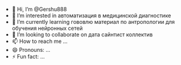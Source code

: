 - 👋 Hi, I’m @Gershu888
- 👀 I’m interested in автоматизация в медицинской диагностике
- 🌱 I’m currently learning гововлю материал по антропологии для обучения нейронных сетей
- 💞️ I’m looking to collaborate on дата сайнтист коллектив
- 📫 How to reach me ...
- 😄 Pronouns: ...
- ⚡ Fun fact: ...

<!---
Gershu888/Gershu888 is a ✨ special ✨ repository because its `README.md` (this file) appears on your GitHub profile.
You can click the Preview link to take a look at your changes.
--->
